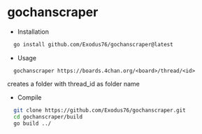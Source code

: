 # gochanscraper

* Installation
```sh
  go install github.com/Exodus76/gochanscraper@latest
```

* Usage
```
  gochanscraper https://boards.4chan.org/<board>/thread/<id>
```

creates a folder with thread_id as folder name


* Compile
```sh
  git clone https://github.com/Exodus76/gochanscraper.git
  cd gochanscraper/build
  go build ../
```
